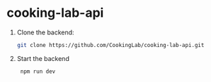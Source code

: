# cooking-lab-api

1. Clone the backend:
   ```sh
   git clone https://github.com/CookingLab/cooking-lab-api.git
   ```
2. Start the backend
   ```sh
    npm run dev
    ```
